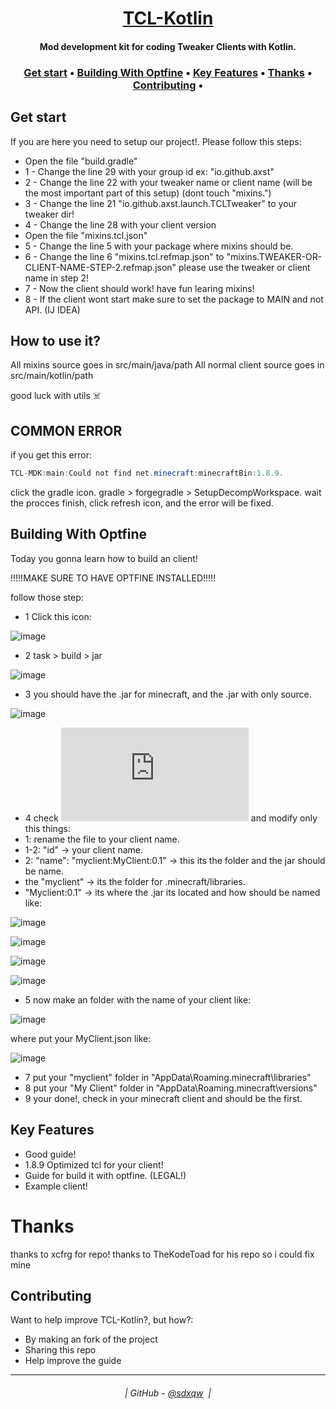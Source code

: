 <h1 align="center">
  <a href="https://github.com/sdxqw/TCL-Kotlin">TCL-Kotlin</a>
</h1>

<h4 align="center">Mod development kit for coding Tweaker Clients with Kotlin.</h4>

<h3 align="center">
    <a href="#get-start">Get start</a> •
     <a href="#building-with-optfine">Building With Optfine</a> •
    <a href="#key-features">Key Features</a> •
    <a href="#thanks">Thanks</a> •
    <a href="#contributing">Contributing</a> •
</h3>

## Get start

If you are here you need to setup our project!. Please follow this steps:

* Open the file "build.gradle"
* 1 - Change the line 29 with your group id ex: "io.github.axst"
* 2 - Change the line 22 with your tweaker name or client name (will be the most important part of this setup) (dont touch "mixins.")
* 3 - Change the line 21 "io.github.axst.launch.TCLTweaker" to your tweaker dir!
* 4 - Change the line 28 with your client version
* Open the file "mixins.tcl.json"
* 5 - Change the line 5 with your package where mixins should be.
* 6 - Change the line 6 "mixins.tcl.refmap.json" to "mixins.TWEAKER-OR-CLIENT-NAME-STEP-2.refmap.json" please use the tweaker or client name in step 2!
* 7 - Now the client should work! have fun learing mixins!
* 8 - If the client wont start make sure to set the package to MAIN and not API. (IJ IDEA)

## How to use it?

All mixins source goes in src/main/java/path
All normal client source goes in src/main/kotlin/path

good luck with utils ☠️

## COMMON ERROR

if you get this error:

```java
TCL-MDK:main:Could not find net.minecraft:minecraftBin:1.8.9.
```

click the gradle icon. gradle > forgegradle > SetupDecompWorkspace.
wait the procces finish, click refresh icon, and the error will be fixed.

## Building With Optfine

Today you gonna learn how to build an client!

!!!!!MAKE SURE TO HAVE OPTFINE INSTALLED!!!!!

follow those step:

* 1 Click this icon:
 
![image](https://user-images.githubusercontent.com/94248011/174458486-81236a8a-14af-440a-add3-9ab0b4d39cac.png)

* 2 task > build > jar
 
![image](https://user-images.githubusercontent.com/94248011/174458537-8fbf1386-6137-401a-b377-21062c3d32e6.png)

* 3 you should have the .jar for minecraft, and the .jar with only source.

![image](https://user-images.githubusercontent.com/94248011/174458553-aca7dfcf-8213-4a95-ab61-ab6dff5dab69.png)


* 4 check ![CLICK ME](https://github.com/sdxqw/TCL-Kotlin/blob/master/MyClient.json) and modify only this things:
* 1: rename the file to your client name.
* 1-2: "id" -> your client name.
* 2: "name": "myclient:MyClient:0.1" -> this its the folder and the jar should be name.
* the "myclient" -> its the folder for .minecraft/libraries.
* "Myclient:0.1" -> its where the .jar its located and how should be named like:

![image](https://user-images.githubusercontent.com/94248011/174458665-b5c9b301-8648-428f-927d-bee9c46c965c.png)

![image](https://user-images.githubusercontent.com/94248011/174458673-c3cb342e-25f0-4b8d-9486-26567894d507.png)

![image](https://user-images.githubusercontent.com/94248011/174458678-0638df0e-2546-4549-9a8e-edaf9b8cdae7.png)

![image](https://user-images.githubusercontent.com/94248011/174458688-04895a23-a776-43e1-9beb-4f0768ba02ca.png)

* 5 now make an folder with the name of your client like:

![image](https://user-images.githubusercontent.com/94248011/174458710-b81be596-42be-44ad-9099-edd96de659e7.png)

where put your MyClient.json like:

![image](https://user-images.githubusercontent.com/94248011/174458736-6b37d09b-4518-4bc9-a9f1-e9b5b0bae656.png)

* 7 put your "myclient" folder in "AppData\Roaming\.minecraft\libraries"
* 8 put your "My Client" folder in "AppData\Roaming\.minecraft\versions"
* 9 your done!, check in your minecraft client and should be the first.

## Key Features

* Good guide!
* 1.8.9 Optimized tcl for your client!
* Guide for build it with optfine. (LEGAL!)
* Example client!

# Thanks

thanks to xcfrg for repo!
thanks to TheKodeToad for his repo so i could fix mine

## Contributing

Want to help improve TCL-Kotlin?, but how?:

* By making an fork of the project
* Sharing this repo
* Help improve the guide

---
<h6 align="center">
  | GitHub - <a href="https://github.com/sdxqw">@sdxqw</a> 
  |
</h6>
